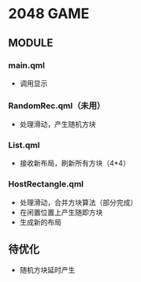 # 2048 GAME

## MODULE

### main.qml

* 调用显示

### RandomRec.qml（未用）

* 处理滑动，产生随机方块

### List.qml

* 接收新布局，刷新所有方块（4*4）

### HostRectangle.qml

* 处理滑动，合并方块算法（部分完成）
* 在闲置位置上产生随即方块
* 生成新的布局


## 待优化

* 随机方块延时产生